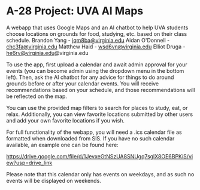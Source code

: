 # A-28 Project: UVA AI Maps

A webapp that uses Google Maps and an AI chatbot to help UVA students choose locations on grounds for food, studying,
etc. based on their class schedule.
Brandon Yang - jqm8ba@virginia.edu
Aidan O'Donnell - chc3fa@virginia.edu
Matthew Haid - wsd6vn@virginia.edu
Elliot Druga - he6rv@virginia.edu@virginia.edu

To use the app, first upload a calendar and await admin approval for your events (you can become admin using the
dropdown menu in the bottom left). Then, ask the AI chatbot for any advice for things to do around grounds
before or after your calendar events. You will receive recommendations based on your schedule, and those recommendations
will be reflected on the map.

You can use the provided map filters to search for places to study, eat, or relax. Additionally, you can view
favorite locations submitted by other users and add your own favorite locations if you wish.

For full functionality of the webapp, you will need a .ics calendar file as formatted when downloaded from SIS. If you
have no such calendar available, an example one can be found here:

https://drive.google.com/file/d/1JevxeGtNSzUA8SNUgq7sglX8OE6BPKiS/view?usp=drive_link

Please note that this calendar only has events on weekdays, and as such no events will be displayed on weekends.
